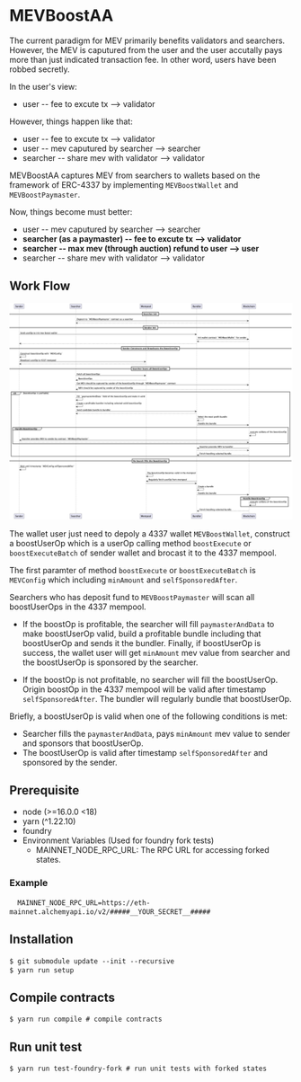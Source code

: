 # MEVBoostAA

The current paradigm for MEV primarily benefits validators and searchers. However, the MEV is caputured from the user and the user accutally pays more than just indicated transaction fee. In other word, users have been robbed secretly.

In the user's view:

- user -- fee to excute tx --> validator

However, things happen like that:

- user -- fee to excute tx --> validator
- user -- mev caputured by searcher --> searcher
- searcher -- share mev with validator --> validator

MEVBoostAA captures MEV from searchers to wallets based on the framework of ERC-4337 by implementing `MEVBoostWallet` and `MEVBoostPaymaster`.

Now, things become must better:

- user -- mev caputured by searcher --> searcher
- **searcher (as a paymaster) -- fee to excute tx --> validator**
- **searcher -- max mev (through auction) refund to user --> user**
- searcher -- share mev with validator --> validator

## Work Flow

![image info](./graphs/interaction.png)

The wallet user just need to depoly a 4337 wallet `MEVBoostWallet`, construct a boostUserOp which is a userOp calling method `boostExecute` or `boostExecuteBatch` of sender wallet and brocast it to the 4337 mempool.

The first paramter of method `boostExecute` or `boostExecuteBatch` is `MEVConfig` which including `minAmount` and `selfSponsoredAfter`.

Searchers who has deposit fund to `MEVBoostPaymaster` will scan all boostUserOps in the 4337 mempool.

- If the boostOp is profitable, the searcher will fill `paymasterAndData` to make boostUserOp valid, build a profitable bundle including that boostUserOp and sends it the bundler. Finally, if boostUserOp is success, the wallet user will get `minAmount` mev value from searcher and the boostUserOp is sponsored by the searcher.

- If the boostOp is not profitable, no searcher will fill the boostUserOp. Origin boostOp in the 4337 mempool will be valid after timestamp `selfSponsoredAfter`. The bundler will regularly bundle that boostUserOp.

Briefly, a boostUserOp is valid when one of the following conditions is met:

- Searcher fills the `paymasterAndData`, pays `minAmount` mev value to sender and sponsors that boostUserOp.
- The boostUserOp is valid after timestamp `selfSponsoredAfter` and sponsored by the sender.

## Prerequisite

- node (>=16.0.0 <18)
- yarn (^1.22.10)
- foundry
- Environment Variables (Used for foundry fork tests)
  - MAINNET_NODE_RPC_URL: The RPC URL for accessing forked states.

### Example

```
  MAINNET_NODE_RPC_URL=https://eth-mainnet.alchemyapi.io/v2/#####__YOUR_SECRET__#####
```

## Installation

```
$ git submodule update --init --recursive
$ yarn run setup
```

## Compile contracts

```
$ yarn run compile # compile contracts
```

## Run unit test

```
$ yarn run test-foundry-fork # run unit tests with forked states
```
